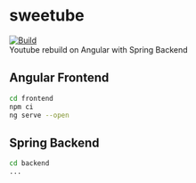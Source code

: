 # sweetube  
[![Build](https://github.com/jmoldi/sweetube/actions/workflows/build.yml/badge.svg)](https://github.com/jmoldi/sweetube/actions/workflows/build.yml)  
Youtube rebuild on Angular with Spring Backend  

## Angular Frontend
```sh
cd frontend
npm ci
ng serve --open
```

## Spring Backend
```sh
cd backend
...
```
